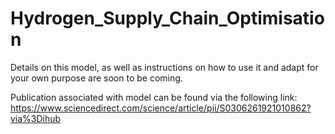 # Hydrogen_Supply_Chain_Optimisation

Details on this model, as well as instructions on how to use it and adapt for your own purpose are soon to be coming.

Publication associated with model can be found via the following link:
https://www.sciencedirect.com/science/article/pii/S0306261921010862?via%3Dihub
